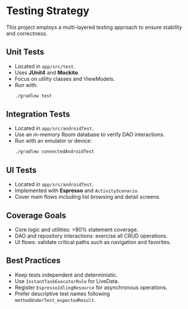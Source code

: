 # Testing Strategy

This project employs a multi-layered testing approach to ensure stability and correctness.

## Unit Tests
- Located in `app/src/test`.
- Uses **JUnit4** and **Mockito**.
- Focus on utility classes and ViewModels.
- Run with:
  ```bash
  ./gradlew test
  ```

## Integration Tests
- Located in `app/src/androidTest`.
- Use an in-memory Room database to verify DAO interactions.
- Run with an emulator or device:
  ```bash
  ./gradlew connectedAndroidTest
  ```

## UI Tests
- Located in `app/src/androidTest`.
- Implemented with **Espresso** and `ActivityScenario`.
- Cover main flows including list browsing and detail screens.

## Coverage Goals
- Core logic and utilities: >80% statement coverage.
- DAO and repository interactions: exercise all CRUD operations.
- UI flows: validate critical paths such as navigation and favorites.

## Best Practices
- Keep tests independent and deterministic.
- Use `InstantTaskExecutorRule` for LiveData.
- Register `EspressoIdlingResource` for asynchronous operations.
- Prefer descriptive test names following `methodUnderTest_expectedResult`.
